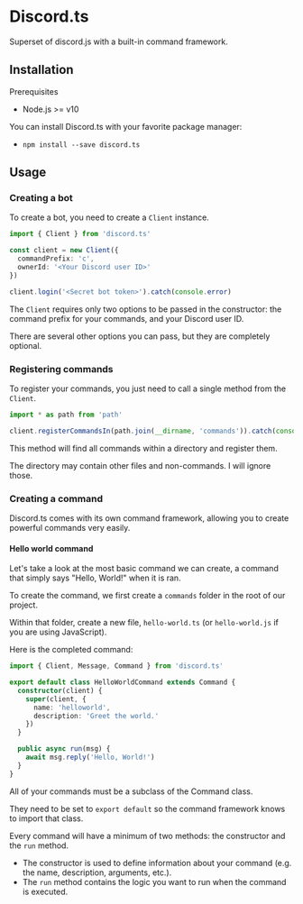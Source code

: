# Discord.ts

Superset of discord.js with a built-in command framework.

## Installation

Prerequisites

- Node.js >= v10

You can install Discord.ts with your favorite package manager:

- `npm install --save discord.ts`

## Usage

### Creating a bot

To create a bot, you need to create a `Client` instance.

```ts
import { Client } from 'discord.ts'

const client = new Client({
  commandPrefix: 'c',
  ownerId: '<Your Discord user ID>'
})

client.login('<Secret bot token>').catch(console.error)
```

The `Client` requires only two options to be passed in the constructor: the command prefix for your commands, and your Discord user ID.

There are several other options you can pass, but they are completely optional.

### Registering commands

To register your commands, you just need to call a single method from the `Client`.

```ts
import * as path from 'path'

client.registerCommandsIn(path.join(__dirname, 'commands')).catch(console.error)
```

This method will find all commands within a directory and register them.

The directory may contain other files and non-commands. I will ignore those.

### Creating a command

Discord.ts comes with its own command framework, allowing you to create powerful commands very easily.

#### Hello world command

Let's take a look at the most basic command we can create, a command that simply says "Hello, World!" when it is ran.

To create the command, we first create a `commands` folder in the root of our project.

Within that folder, create a new file, `hello-world.ts` (or `hello-world.js` if you are using JavaScript).

Here is the completed command:

```ts
import { Client, Message, Command } from 'discord.ts'

export default class HelloWorldCommand extends Command {
  constructor(client) {
    super(client, {
      name: 'helloworld',
      description: 'Greet the world.'
    })
  }

  public async run(msg) {
    await msg.reply('Hello, World!')
  }
}
```

All of your commands must be a subclass of the Command class.

They need to be set to `export default` so the command framework knows to import that class.

Every command will have a minimum of two methods: the constructor and the `run` method.

- The constructor is used to define information about your command (e.g. the name, description, arguments, etc.).
- The `run` method contains the logic you want to run when the command is executed.

<!-- TODO

#### Adding arguments

#### Command permissions (hasPermission)



-->
